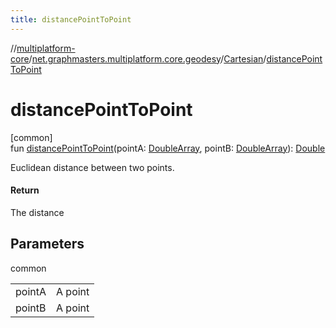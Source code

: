 ```yaml
---
title: distancePointToPoint
---
```

//[multiplatform-core](../../../index.html)/[net.graphmasters.multiplatform.core.geodesy](../index.html)/[Cartesian](index.html)/[distancePointToPoint](distance-point-to-point.html)



# distancePointToPoint



[common]\
fun [distancePointToPoint](distance-point-to-point.html)(pointA: [DoubleArray](https://kotlinlang.org/api/latest/jvm/stdlib/kotlin/-double-array/index.html), pointB: [DoubleArray](https://kotlinlang.org/api/latest/jvm/stdlib/kotlin/-double-array/index.html)): [Double](https://kotlinlang.org/api/latest/jvm/stdlib/kotlin/-double/index.html)



Euclidean distance between two points.



#### Return



The distance



## Parameters


common

| | |
|---|---|
| pointA | A point |
| pointB | A point |




